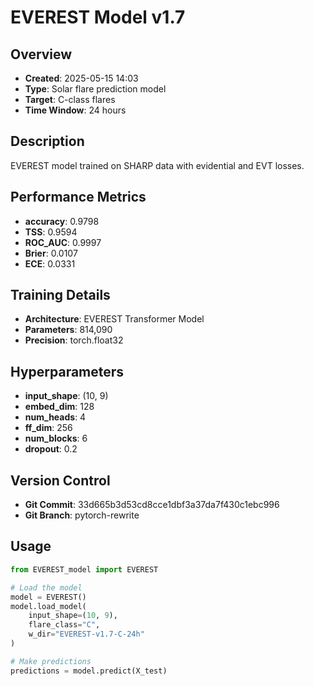 # EVEREST Model v1.7

## Overview
- **Created**: 2025-05-15 14:03
- **Type**: Solar flare prediction model
- **Target**: C-class flares
- **Time Window**: 24 hours

## Description
EVEREST model trained on SHARP data with evidential and EVT losses.

## Performance Metrics
- **accuracy**: 0.9798
- **TSS**: 0.9594
- **ROC_AUC**: 0.9997
- **Brier**: 0.0107
- **ECE**: 0.0331


## Training Details
- **Architecture**: EVEREST Transformer Model
- **Parameters**: 814,090
- **Precision**: torch.float32

## Hyperparameters
- **input_shape**: (10, 9)
- **embed_dim**: 128
- **num_heads**: 4
- **ff_dim**: 256
- **num_blocks**: 6
- **dropout**: 0.2

## Version Control
- **Git Commit**: 33d665b3d53cd8cce1dbf3a37da7f430c1ebc996
- **Git Branch**: pytorch-rewrite

## Usage
```python
from EVEREST_model import EVEREST

# Load the model
model = EVEREST()
model.load_model(
    input_shape=(10, 9),
    flare_class="C",
    w_dir="EVEREST-v1.7-C-24h"
)

# Make predictions
predictions = model.predict(X_test)
```
